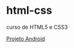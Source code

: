 # html-css
 curso de HTML5 e CSS3

 <a href="https://ronaldfb.github.io/projeto-android/" target="_blank">Projeto Android</a>
